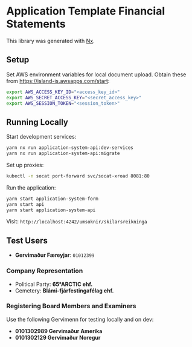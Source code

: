 # Application Template Financial Statements

This library was generated with [Nx](https://nx.dev).

## Setup

Set AWS environment variables for local document upload. Obtain these from <https://island-is.awsapps.com/start>:

```bash
export AWS_ACCESS_KEY_ID="<access_key_id>"
export AWS_SECRET_ACCESS_KEY="<secret_access_key>"
export AWS_SESSION_TOKEN="<session_token>"
```

## Running Locally

Start development services:

```bash
yarn nx run application-system-api:dev-services
yarn nx run application-system-api:migrate
```

Set up proxies:

```bash
kubectl -n socat port-forward svc/socat-xroad 8081:80
```

Run the application:

```bash
yarn start application-system-form
yarn start api
yarn start application-system-api
```

Visit: `http://localhost:4242/umsoknir/skilarsreikninga`

## Test Users

- **Gervimaður Færeyjar**: `01012399`

### Company Representation

- Political Party: **65°ARCTIC ehf.**
- Cemetery: **Blámi-fjárfestingafélag ehf.**

### Registering Board Members and Examiners

Use the following Gervimenn for testing locally and on dev:

- **0101302989 Gervimaður Ameríka**
- **0101302129 Gervimaður Noregur**
